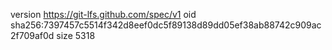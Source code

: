 version https://git-lfs.github.com/spec/v1
oid sha256:7397457c5514f342d8eef0dc5f89138d89dd05ef38ab88742c909ac2f709af0d
size 5318
